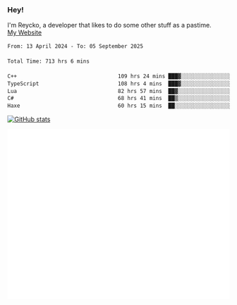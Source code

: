 ### Hey!
I'm Reycko, a developer that likes to do some other stuff as a pastime.  
[My Website](https://reycko.root.sx)

<!--START_SECTION:wakasection-->

```txt
From: 13 April 2024 - To: 05 September 2025

Total Time: 713 hrs 6 mins

C++                                109 hrs 24 mins ███▓░░░░░░░░░░░░░░░░░░░░░   14.63 %
TypeScript                         108 hrs 4 mins  ███▓░░░░░░░░░░░░░░░░░░░░░   14.46 %
Lua                                82 hrs 57 mins  ██▓░░░░░░░░░░░░░░░░░░░░░░   11.10 %
C#                                 68 hrs 41 mins  ██▒░░░░░░░░░░░░░░░░░░░░░░   09.19 %
Haxe                               60 hrs 15 mins  ██░░░░░░░░░░░░░░░░░░░░░░░   08.06 %
```

<!--END_SECTION:wakasection-->

[![GitHub stats](https://github-readme-stats.vercel.app/api?username=Reycko&show_icons=true&theme=dark&hide_title=true&count_private=true)](https://github.com/anuraghazra/github-readme-stats)

![Metrics](/github-metrics.svg)
